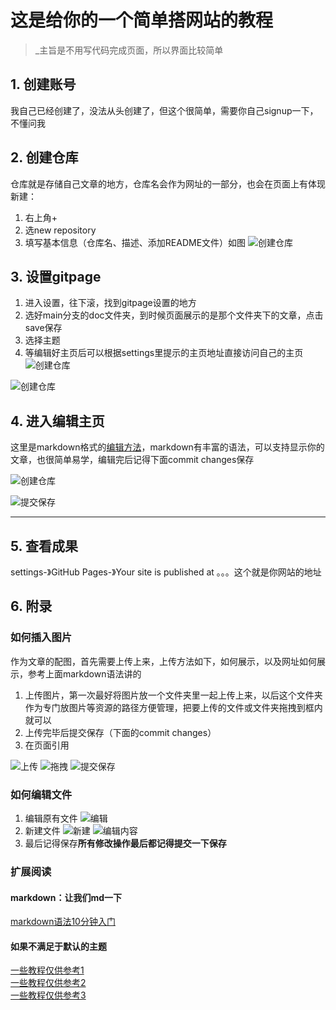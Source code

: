 # 这是给你的一个简单搭网站的教程

>_主旨是不用写代码完成页面，所以界面比较简单

## 1. 创建账号
我自己已经创建了，没法从头创建了，但这个很简单，需要你自己signup一下，不懂问我

## 2. 创建仓库
仓库就是存储自己文章的地方，仓库名会作为网址的一部分，也会在页面上有体现
新建：
1. 右上角+ 
2. 选new repository
3. 填写基本信息（仓库名、描述、添加README文件）如图
![创建仓库](https://raw.githubusercontent.com/t4Wang/forChuJun/main/docs/imgs/createRepostory.jpg)

## 3. 设置gitpage
1. 进入设置，往下滚，找到gitpage设置的地方
2. 选好main分支的doc文件夹，到时候页面展示的是那个文件夹下的文章，点击save保存
3. 选择主题
4. 等编辑好主页后可以根据settings里提示的主页地址直接访问自己的主页
![创建仓库](https://raw.githubusercontent.com/t4Wang/forChuJun/main/docs/imgs/setting.jpg)

![创建仓库](https://raw.githubusercontent.com/t4Wang/forChuJun/main/docs/imgs/gitpageSetting.jpg)

## 4. 进入编辑主页
这里是markdown格式的[编辑方法](https://github.com/t4Wang/forChuJun/blob/main/docs/markdownUsage.md)，markdown有丰富的语法，可以支持显示你的文章，也很简单易学，编辑完后记得下面commit changes保存

![创建仓库](https://raw.githubusercontent.com/t4Wang/forChuJun/main/docs/imgs/editingIndex.jpg)

![提交保存](https://raw.githubusercontent.com/t4Wang/forChuJun/main/docs/imgs/commitChanges.jpg)

---

## 5. 查看成果
settings-》GitHub Pages-》Your site is published at 。。。这个就是你网站的地址

## 6. 附录

### 如何插入图片
作为文章的配图，首先需要上传上来，上传方法如下，如何展示，以及网址如何展示，参考上面markdown语法讲的
1. 上传图片，第一次最好将图片放一个文件夹里一起上传上来，以后这个文件夹作为专门放图片等资源的路径方便管理，把要上传的文件或文件夹拖拽到框内就可以
2. 上传完毕后提交保存（下面的commit changes）
3. 在页面引用

![上传](https://raw.githubusercontent.com/t4Wang/forChuJun/main/docs/imgs/uploadFiles.jpg)
![拖拽](https://raw.githubusercontent.com/t4Wang/forChuJun/main/docs/imgs/dropFiles.jpg)
![提交保存](https://raw.githubusercontent.com/t4Wang/forChuJun/main/docs/imgs/commitChanges.jpg)

### 如何编辑文件
1. 编辑原有文件
![编辑](https://raw.githubusercontent.com/t4Wang/forChuJun/main/docs/imgs/editFile.jpg)
2. 新建文件
![新建](https://raw.githubusercontent.com/t4Wang/forChuJun/main/docs/imgs/createNewFile.jpg)
![编辑内容](https://raw.githubusercontent.com/t4Wang/forChuJun/main/docs/imgs/editingContent.jpg)
3. 最后记得保存**所有修改操作最后都记得提交一下保存**

### 扩展阅读
#### markdown：让我们md一下
[markdown语法10分钟入门](https://www.jianshu.com/p/c8259702a22e)  
#### 如果不满足于默认的主题
[一些教程仅供参考1](https://cyzus.github.io/2015/06/21/github-build-blog/)  
[一些教程仅供参考2](https://zhuanlan.zhihu.com/p/35569424)  
[一些教程仅供参考3](https://www.jianshu.com/p/d234573035aa)  
